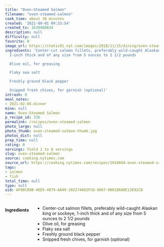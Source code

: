 ```yaml
---
title: "Oven-Steamed Salmon"
filename: "oven-steamed-salmon"
cook_time: about 30 minutes
created: '2021-09-01 09:33:54'
created_ts: 1630488834
description: null
difficulty: null
favorite: 0
image_url: https://static01.nyt.com/images/2018/11/15/dining/oven-steamed-salmon/merlin_145792986_3ea4c3b9-784d-4bdf-9c0e-40d5ddf6ce0a-articleLarge.jpg
ingredients: 'Center-cut salmon fillets, preferably wild-caught Alaskan king or sockeye,
  1-inch thick and of any size from 5 ounces to 2 1/2 pounds

  Olive oil, for greasing

  Flaky sea salt

  Freshly ground black pepper

  Snipped fresh chives, for garnish (optional)'
intrash: 0
meal_notes:
- 2021-02-05-dinner
mine: null
name: Oven-Steamed Salmon
p_recipe_id: 336
permalink: /recipes/oven-steamed-salmon
photo_large: null
photo_thumb: oven-steamed-salmon-thumb.jpg
photos_dict: null
prep_time: null
rating: 0
servings: Yield 1 to 8 servings
slug: oven-steamed-salmon
source: cooking.nytimes.com
source_url: https://cooking.nytimes.com/recipes/1018664-oven-steamed-salmon?action=click&module=Global%20Search%20Recipe%20Card&pgType=search&rank=12
tags:
- salmon
- fish
total_time: null
type: null
uid: AF00C80B-4ED5-4079-A849-202274602FCD-9067-00018608E13E92CB
---
```

<div class="columns large-7 small-12" id="writeup">	</div><!-- #writeup -->
</div><!-- #row-one -->
<div class="row" id="row-two">	<div class="columns large-4 small-12" id="ingredients"><h4>Ingredients</h4><div class="box box-ingredients content"><ul>
<li>Center-cut salmon fillets, preferably wild-caught Alaskan king or sockeye, 1-inch thick and of any size from 5 ounces to 2 1/2 pounds</li>
<li>Olive oil, for greasing</li>
<li>Flaky sea salt</li>
<li>Freshly ground black pepper</li>
<li>Snipped fresh chives, for garnish (optional)</li>
</ul>
</div>	</div>	<div class="columns large-6 small-12" id="directions">	</div>